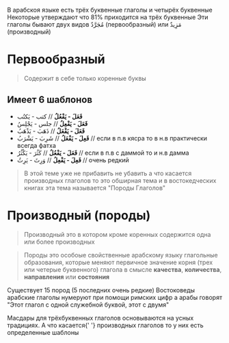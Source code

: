 В арабскоя языке есть трёх буквенные глаголы и четырёх буквенные
Некоторые утверждают что 81% приходится на трёх буквенные
Эти глаголы бывают двух видов مُجَرَّدٌ (первообразный) или مَزِيدٌ (производный)

# Первообразный

> Cодержит в себе только коренные буквы

## Имеет 6 шаблонов

- **فَعَلَ - يَفْعُلُ** // كتب - يَكتُب
- **فَعَلَ - يَفْعِلُ** // جلس - يَجْلِسُ
- **فَعَلَ - يَفْعَلُ** // ذَهَبَ - يَذْهَبُ
- **فَعِلَ - يَفْعَلُ** // شَرِبَ - يَشْرَبُ // если в п.в кясра то в н.в практически всегда фатха
- **فَعَلَ - يَفْعُلُ** // كَثُرَ - يَكْثُرُ // если в п.в с даммой то и н.в дамма
- **فَعِلَ - يَفْعِلُ** // وَرِثَ - يَرِثُ // очень редкий

> В этой теме уже не прибавить не убавить а что касается производных глаголов то это обширная тема и в востокедческих книгах эта тема называется "Породы Глаголов"

# Производный (породы)

> Производный это в котором кроме коренных содержится одна или более производных

> Породы это особоые свойственные арабскому языку глагольные образования, которые меняют первичное значение корня (трех или четерые буквенного) глагола в смысле **качества**, **количества**, **направления** или **состояния**

Существует 15 пород (5 последних очень редкие)
Востоковеды арабские глаголы нумеруют при помощи римских цифр а арабы говорят "Этот глагол с одной служебной буквой, этот с двумя"

<AnimateCard>
<div className="arsent arsent_rule">
    <div className="arsent__translate">
    <span className="contrast_2">Масдары </span> для трёхбуквенных глаголов основываются на усных традициях. А что касается{' '}
    <span className="contrast_2">производных глаголов</span> то у них есть
    <span className="contrast"> определенные шаблоны </span>
    </div>
</div>
</AnimateCard>
